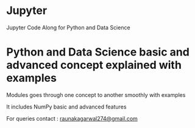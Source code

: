 # Jupyter
Jupyter Code Along for Python and Data Science

# Python and Data Science basic and advanced concept explained with examples

Modules goes through one concept to another smoothly with examples

It includes NumPy basic and advanced features



For queries contact : raunakagarwal274@gmail.com
